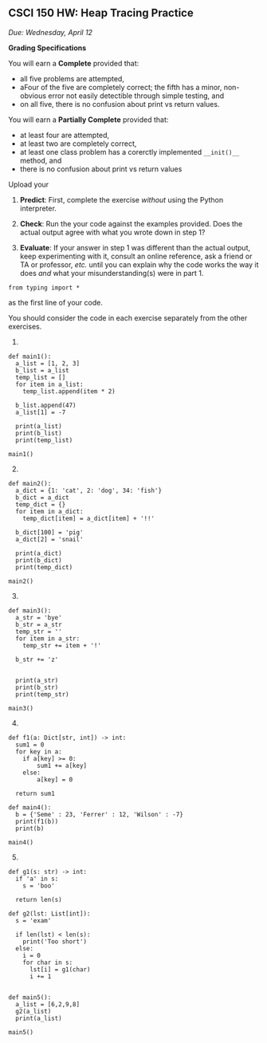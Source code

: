 CSCI 150 HW: Heap Tracing Practice
---------------------------------------

*Due: Wednesday, April 12*

**Grading Specifications**

You will earn a **Complete** provided that:
- all five problems are attempted,
- aFour of the five are completely correct; the fifth has a minor, non-obvious error not easily detectible through simple testing, and
- on all five, there is no confusion about print vs return values.

You will earn a **Partially Complete** provided that:
- at least four are attempted,
- at least two are completely correct,
- at least one class problem has a corerctly implemented `__init()__` method, and
- there is no confusion about print vs return values

Upload your
1. **Predict**: First, complete the exercise *without* using the
   Python interpreter.

2. **Check**: Run the your code against the examples provided.  Does the actual
   output agree with what you wrote down in step 1?

3. **Evaluate**: If your answer in step 1 was different than the
   actual output, keep experimenting with it, consult an online
   reference, ask a friend or TA or professor, *etc.* until you can
   explain why the code works the way it does *and* what your
   misunderstanding(s) were in part 1.

`from typing import *`

as the first line of your code.

You should consider the code in each exercise separately from the
other exercises.

1.

    def main1():
      a_list = [1, 2, 3]
      b_list = a_list
      temp_list = []
      for item in a_list:
        temp_list.append(item * 2)

      b_list.append(47)
      a_list[1] = -7

      print(a_list)
      print(b_list)
      print(temp_list)

    main1()


2.

    def main2():
      a_dict = {1: 'cat', 2: 'dog', 34: 'fish'}
      b_dict = a_dict
      temp_dict = {}
      for item in a_dict:
        temp_dict[item] = a_dict[item] + '!!'

      b_dict[100] = 'pig'
      a_dict[2] = 'snail'

      print(a_dict)
      print(b_dict)
      print(temp_dict)

    main2()

3.

    def main3():
      a_str = 'bye'
      b_str = a_str
      temp_str = ''
      for item in a_str:
        temp_str += item + '!'

      b_str += 'z'


      print(a_str)
      print(b_str)
      print(temp_str)

    main3()


4.

    def f1(a: Dict[str, int]) -> int:
      sum1 = 0
      for key in a:
        if a[key] >= 0:
            sum1 += a[key]
        else:
            a[key] = 0

      return sum1

    def main4():
      b = {'Seme' : 23, 'Ferrer' : 12, 'Wilson' : -7}
      print(f1(b))
      print(b)

    main4()


5.

    def g1(s: str) -> int:
      if 'a' in s:
        s = 'boo'

      return len(s)

    def g2(lst: List[int]):
      s = 'exam'

      if len(lst) < len(s):
        print('Too short')
      else:
        i = 0
        for char in s:
          lst[i] = g1(char)
          i += 1


    def main5():
      a_list = [6,2,9,8]
      g2(a_list)
      print(a_list)

    main5()
